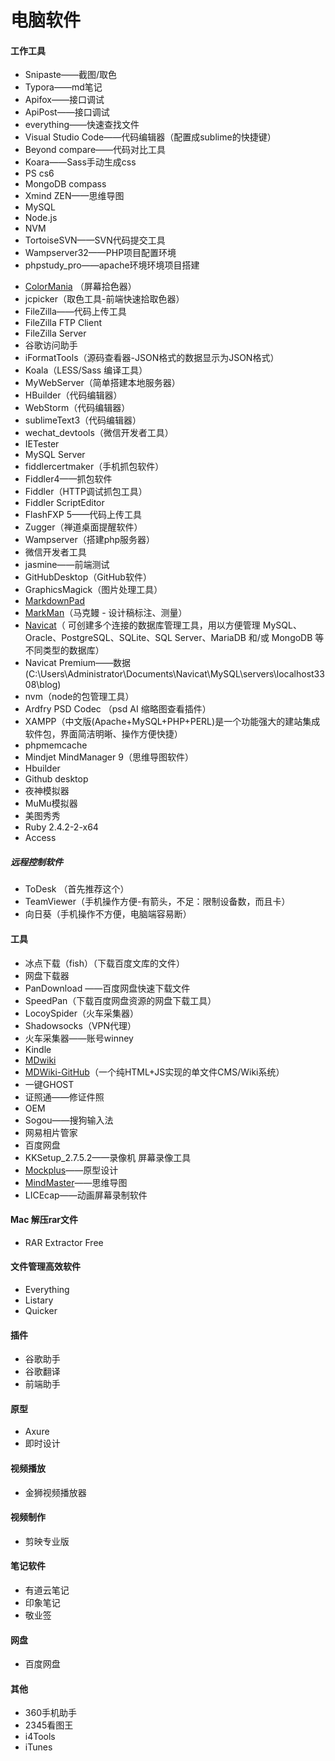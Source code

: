 # 电脑软件

#### 工作工具

- Snipaste——截图/取色
- Typora——md笔记
- Apifox——接口调试
- ApiPost——接口调试
- everything——快速查找文件
- Visual Studio Code——代码编辑器（配置成sublime的快捷键）
- Beyond compare——代码对比工具
- Koara——Sass手动生成css
- PS cs6
- MongoDB compass
- Xmind ZEN——思维导图
- MySQL
- Node.js
- NVM
- TortoiseSVN——SVN代码提交工具
- Wampserver32——PHP项目配置环境
- phpstudy_pro——apache环境环境项目搭建

* [ColorMania](https://colormania.en.softonic.com) （屏幕拾色器）
* jcpicker（取色工具-前端快速拾取色器）
* FileZilla——代码上传工具
* FileZilla FTP Client
* FileZilla Server
* 谷歌访问助手
* iFormatTools（源码查看器-JSON格式的数据显示为JSON格式）
* Koala（LESS/Sass 编译工具）
* MyWebServer（简单搭建本地服务器）
* HBuilder（代码编辑器）
* WebStorm（代码编辑器）
* sublimeText3（代码编辑器）
* wechat_devtools（微信开发者工具）
* IETester
* MySQL Server 
* fiddlercertmaker（手机抓包软件）
* Fiddler4——抓包软件
* Fiddler（HTTP调试抓包工具）
* Fiddler ScriptEditor
* FlashFXP 5——代码上传工具
* Zugger（禅道桌面提醒软件）
* Wampserver（搭建php服务器）
* 微信开发者工具
* jasmine——前端测试
* GitHubDesktop（GitHub软件）
* GraphicsMagick（图片处理工具）
* [MarkdownPad](http://markdownpad.com)
* [MarkMan](http://www.getmarkman.com)（马克鳗 - 设计稿标注、测量）
* [Navicat](https://www.navicat.com.cn)（	可创建多个连接的数据库管理工具，用以方便管理 MySQL、Oracle、PostgreSQL、SQLite、SQL Server、MariaDB 和/或 MongoDB 等不同类型的数据库）
* Navicat Premium——数据(C:\Users\Administrator\Documents\Navicat\MySQL\servers\localhost3308\blog)
* nvm（node的包管理工具）
* Ardfry PSD Codec （psd AI 缩略图查看插件）
* XAMPP（中文版(Apache+MySQL+PHP+PERL)是一个功能强大的建站集成软件包，界面简洁明晰、操作方便快捷）
* phpmemcache
* Mindjet MindManager 9（思维导图软件）
* Hbuilder
* Github desktop
* 夜神模拟器
* MuMu模拟器
* 美图秀秀
* Ruby 2.4.2-2-x64
* Access

##### 远程控制软件

* ToDesk （首先推荐这个）
* TeamViewer（手机操作方便-有箭头，不足：限制设备数，而且卡）
* 向日葵（手机操作不方便，电脑端容易断）

#### 工具

* 冰点下载（fish）（下载百度文库的文件）
* 网盘下载器
* PanDownload   ——百度网盘快速下载文件
* SpeedPan（下载百度网盘资源的网盘下载工具）
* LocoySpider（火车采集器）
* Shadowsocks（VPN代理）
* 火车采集器——账号winney
* Kindle
* [MDwiki](http://dynalon.github.io/mdwiki/#!index.md)
* [MDWiki-GitHub](https://github.com/mouyase/MDWiki)（一个纯HTML+JS实现的单文件CMS/Wiki系统）
* 一键GHOST
* 证照通——修证件照
* OEM
* Sogou——搜狗输入法
* 网易相片管家
* 百度网盘
* KKSetup_2.7.5.2——录像机   屏幕录像工具
* [Mockplus](https://www.mockplus.cn/?home=1)——原型设计   
* [MindMaster]( http://www.edrawsoft.cn/mindmaster/)——思维导图  
* LICEcap——动画屏幕录制软件

#### Mac 解压rar文件

- RAR Extractor Free 

#### 文件管理高效软件

- Everything
- Listary
- Quicker 

#### 插件

- 谷歌助手
- 谷歌翻译
- 前端助手

#### 原型

- Axure 
- 即时设计



#### 视频播放

- 金狮视频播放器

#### 视频制作

- 剪映专业版

#### 笔记软件

- 有道云笔记
- 印象笔记
- 敬业签

#### 网盘

- 百度网盘



#### 其他

- 360手机助手
- 2345看图王
- i4Tools
- iTunes